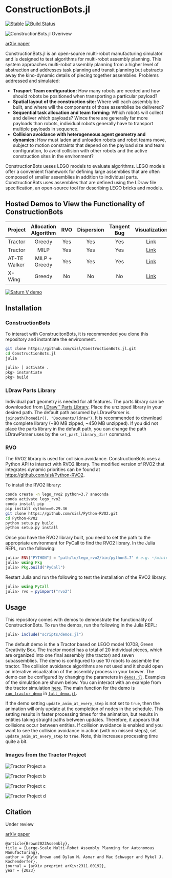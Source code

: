 # ConstructionBots.jl

[![Stable](https://img.shields.io/badge/docs-stable-blue.svg)](https://sisl.github.io/ConstructionBots.jl/stable)
[![Build Status](https://github.com/sisl/ConstructionBots.jl/workflows/CI/badge.svg)](https://github.com/sisl/ConstructionBots.jl/actions)

![ConstructionBots.jl Overivew](media/constructionbots_overviw.png)

[arXiv paper](https://arxiv.org/abs/2311.00192)

ConstructionBots.jl is an open-source multi-robot manufacturing simulator and is designed to test algorithms for multi-robot assembly planning. This system approaches multi-robot assembly planning from a higher level of abstraction and addresses task planning and transit planning but abstracts away the kino-dynamic details of piecing together assemblies. Problems addressed and simulated:
- **Trasport Team configuration:** How many robots are needed and how should robots be positioned when transporting a particular payload?
- **Spatial layout of the construction site:** Where will each assembly be built, and where will the components of those assemblies be delivered?
- **Sequential task allocation and team forming:** Which robots will collect and deliver which payloads? Wince there are generally far more payloads than robots, individual robots generally have to transport multiple payloads in sequence.
- **Collision avoidance with heterogeneous agent geometry and dynamics:** How must laden and unloaden robots and robot teams move, subject to motion constraints that depend on the payload size and team configuration, to avoid collision with other robots and the active construction sites in the environment?

ConstructionBots ueses LEGO models to evaluate algorithms. LEGO models offer a convenient framework for defining large assemblies that are often composed of smaller assemblies in addition to individual parts. ConstructionBots uses assemblies that are defined using the LDraw file specification, an open-source tool for describing LEGO bricks and models.

## Hosted Demos to View the Functionality of ConstructionBots
| Project | Allocation Algorithm | RVO | Dispersion  | Tangent Bug | Visualization |
| --- | :---: | :---: | :---: | :---: | :---: |
| Tractor | Greedy | Yes | Yes | Yes | [Link](https://sisl.github.io/ConstructionBots.jl/stable/tractor_greedy_RVO_Dispersion_TangentBug_visualization.html) |
| Tractor | MILP | Yes | Yes | Yes | [Link](https://sisl.github.io/ConstructionBots.jl/stable/tractor_milp_RVO_Dispersion_TangentBug_visualization.html) |
| AT-TE Walker  | MILP + Greedy | Yes | Yes | Yes | [Link](https://sisl.github.io/ConstructionBots.jl/stable/atte-walker_milp-ws_RVO_Dispersion_TangentBug_visualization.html) |
| X-Wing  | Greedy | No | No | No | [Link](https://sisl.github.io/ConstructionBots.jl/stable/x-wing_greedy_no-RVO_no-Dispersion_no-TangentBug_visualization.html) |

[![Saturn V demo](https://img.youtube.com/vi/1hJD7NCfjZU/0.jpg)](https://www.youtube.com/watch?v=1hJD7NCfjZU)

## Installation

### ConstructionBots
To interact with ConstrucitonBots, it is recommended you clone this repository and instantiate the environment.
```bash
git clone https://github.com/sisl/ConstructionBots.jl.git
cd ConstructionBots.jl
julia
```
```julia
julia> ] activate .
pkg> instantiate
pkg> build
```

### LDraw Parts Library
Individual part geometry is needed for all features. The parts library can be downloaded from [LDraw™ Parts Library](https://library.ldraw.org/updates?latest). Place the unzipped library in your desired path. The default path assumed by LDrawParser is `joinpath(homedir(), "Documents/ldraw")`. It is recommended to download the complete library (~80 MB zipped, ~450 MB unzipped). If you did not place the parts library in the default path, you can change the path LDrawParser uses by the `set_part_library_dir!` command.

### RVO
The RVO2 library is used for collision avoidance. ConstructionBots uses a Python API to interact with RVO2 library. The modified version of RVO2 that integrates dynamic priorities can be found at https://github.com/sisl/Python-RVO2.

To install the RVO2 library:
```bash
conda create -n lego_rvo2 python=3.7 anaconda
conda activate lego_rvo2
conda install pip
pip install cython==0.29.36
git clone https://github.com/sisl/Python-RVO2.git
cd Python-RVO2
python setup.py build
python setup.py install
```
Once you have the RVO2 library built, you need to set the path to the appropriate environment for PyCall to find the RVO2 library. In the Julia REPL, run the following:
```julia
julia> ENV["PYTHON"] = "path/to/lego_rvo2/bin/python3.7" # e.g. ~/miniconda3/envs/lego_rvo2/bin/python3.7
julia> using Pkg
julia> Pkg.build("PyCall")
```

Restart Julia and run the following to test the installation of the RVO2 library:
```julia
julia> using PyCall
julia> rvo = pyimport("rvo2")
```

## Usage
This repository comes with demos to demonstrate the functionality of ConstructionBots. To run the demos, run the following in the Julia REPL:
```julia
julia> include("scripts/demos.jl")
```
The default demo is the a Tractor based on LEGO model 10708, Green Creativity Box. The tractor model has a total of 20 individual pieces, which are organized into one final assembly (the tractor) and seven subassemblies. The demo is configured to use 10 robots to assemble the tractor. The collision avoidance algorithms are not used and it should open an interative visualization of the assembly process in your brower. The demo can be configured by changing the parameters in [`demos.jl`](https://github.com/sisl/ConstructionBots.jl/blob/master/scripts/demos.jl). Examples of the simulation are shown below.
You can interact with an example from the tractor simulation [here](https://sisl.github.io/ConstructionBots.jl/stable/tractor_greedy_RVO_Dispersion_TangentBug_visualization.html).
The main function for the demo is [`run_tractor_demo`](https://github.com/sisl/ConstructionBots.jl/blob/c7dcb3baabc437cfccd12e8ccc777e1561e9bf3b/src/full_demo.jl#L48) in [`full_demo.jl`](https://github.com/sisl/ConstructionBots.jl/blob/master/src/full_demo.jl).

If the demo setting `update_anim_at_every_step` is not set to `true`, then the animation will only update at the completion of nodes in the schedule. This setting results in faster processing times for the animation, but results in entities taking straight paths between updates. Therefore, it appears that collisions occur between entities. If collision avoidance is enabled and you want to see the collision avoidance in action (with no missed steps), set `update_anim_at_every_step` to `true`. Note, this increases processing time quite a bit.

### Images from the Tractor Project
![Tractor Project a](media/tractor_demo_a.png)

![Tractor Project b](media/tractor_demo_b.png)

![Tractor Project c](media/tractor_demo_c.png)

![Tractor Project d](media/tractor_demo_d.png)

## Citation
Under review

[arXiv paper](https://arxiv.org/abs/2311.00192)

```
@article{Brown2023Assembly},
title = {Large-Scale Multi-Robot Assembly Planning for Autonomous Manufacturing},
author = {Kyle Brown and Dylan M. Asmar and Mac Schwager and Mykel J. Kochenderfer},
journal = {arXiv preprint arXiv:2311.00192},
year = {2023}
```
